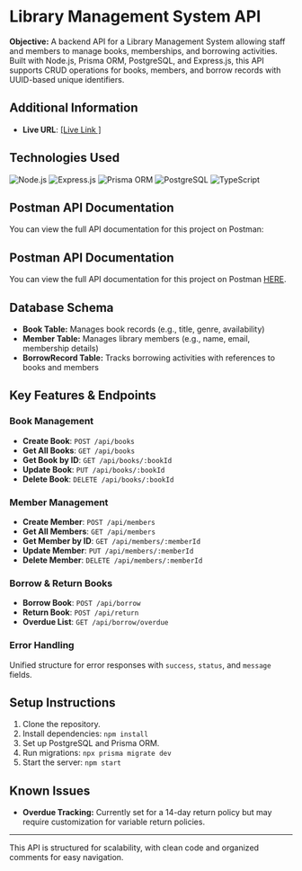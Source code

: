 # Library Management System API

**Objective:** A backend API for a Library Management System allowing staff and members to manage books, memberships, and borrowing activities. Built with Node.js, Prisma ORM, PostgreSQL, and Express.js, this API supports CRUD operations for books, members, and borrow records with UUID-based unique identifiers.

## Additional Information

- **Live URL**: [\[Live Link \]](https://prisma-postgres-library-management-api-practice.vercel.app/)

## Technologies Used


![Node.js](https://img.shields.io/badge/Node.js-339933?style=for-the-badge&logo=node.js&logoColor=white)
![Express.js](https://img.shields.io/badge/Express.js-000000?style=for-the-badge&logo=express&logoColor=white)
![Prisma ORM](https://img.shields.io/badge/Prisma-2D3748?style=for-the-badge&logo=prisma&logoColor=white)
![PostgreSQL](https://img.shields.io/badge/PostgreSQL-336791?style=for-the-badge&logo=postgresql&logoColor=white)
![TypeScript](https://img.shields.io/badge/TypeScript-007ACC?style=for-the-badge&logo=typescript&logoColor=white)

## Postman API Documentation

You can view the full API documentation for this project on Postman:

## Postman API Documentation

You can view the full API documentation for this project on Postman [HERE](https://documenter.getpostman.com/view/31700576/2sAY547JzC).


## Database Schema
- **Book Table:** Manages book records (e.g., title, genre, availability)
- **Member Table:** Manages library members (e.g., name, email, membership details)
- **BorrowRecord Table:** Tracks borrowing activities with references to books and members

## Key Features & Endpoints
### Book Management
- **Create Book**: `POST /api/books`
- **Get All Books**: `GET /api/books`
- **Get Book by ID**: `GET /api/books/:bookId`
- **Update Book**: `PUT /api/books/:bookId`
- **Delete Book**: `DELETE /api/books/:bookId`

### Member Management
- **Create Member**: `POST /api/members`
- **Get All Members**: `GET /api/members`
- **Get Member by ID**: `GET /api/members/:memberId`
- **Update Member**: `PUT /api/members/:memberId`
- **Delete Member**: `DELETE /api/members/:memberId`

### Borrow & Return Books
- **Borrow Book**: `POST /api/borrow`
- **Return Book**: `POST /api/return`
- **Overdue List**: `GET /api/borrow/overdue`

### Error Handling
Unified structure for error responses with `success`, `status`, and `message` fields.

## Setup Instructions
1. Clone the repository.
2. Install dependencies: `npm install`
3. Set up PostgreSQL and Prisma ORM.
4. Run migrations: `npx prisma migrate dev`
5. Start the server: `npm start`

## Known Issues
- **Overdue Tracking:** Currently set for a 14-day return policy but may require customization for variable return policies.


  
---

This API is structured for scalability, with clean code and organized comments for easy navigation.
